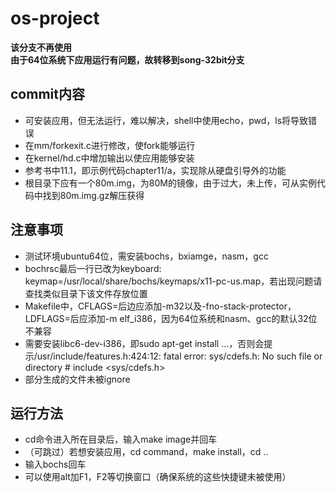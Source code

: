 # os-project  
**该分支不再使用**  
**由于64位系统下应用运行有问题，故转移到song-32bit分支**  
## commit内容  
* 可安装应用，但无法运行，难以解决，shell中使用echo，pwd，ls将导致错误  
* 在mm/forkexit.c进行修改，使fork能够运行  
* 在kernel/hd.c中增加输出以使应用能够安装  
* 参考书中11.1，即示例代码chapter11/a，实现除从硬盘引导外的功能  
* 根目录下应有一个80m.img，为80M的镜像，由于过大，未上传，可从实例代码中找到80m.img.gz解压获得  
## 注意事项  
* 测试环境ubuntu64位，需安装bochs，bxiamge，nasm，gcc  
* bochrsc最后一行已改为keyboard: keymap=/usr/local/share/bochs/keymaps/x11-pc-us.map，若出现问题请查找类似目录下该文件存放位置  
* Makefile中，CFLAGS=后边应添加-m32以及-fno-stack-protector，LDFLAGS=后应添加-m elf_i386，因为64位系统和nasm、gcc的默认32位不兼容  
* 需要安装libc6-dev-i386，即sudo apt-get install ...，否则会提示/usr/include/features.h:424:12: fatal error: sys/cdefs.h: No such file or directory  #  include <sys/cdefs.h>  
* 部分生成的文件未被ignore  
## 运行方法  
* cd命令进入所在目录后，输入make image并回车  
* （可跳过）若想安装应用，cd command，make install，cd ..  
* 输入bochs回车  
* 可以使用alt加F1，F2等切换窗口（确保系统的这些快捷键未被使用）  
